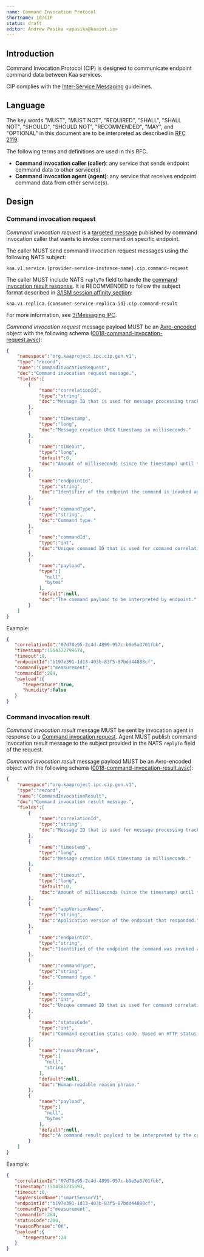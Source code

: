 ```yaml
---
name: Command Invocation Protocol
shortname: 18/CIP
status: draft
editor: Andrew Pasika <apasika@kaaiot.io>
---
```


<!-- toc -->


## Introduction

Command Invocation Protocol (CIP) is designed to communicate endpoint command data between Kaa services.

CIP complies with the [Inter-Service Messaging](/0003/README.md) guidelines.


## Language

The key words "MUST", "MUST NOT", "REQUIRED", "SHALL", "SHALL NOT", "SHOULD", "SHOULD NOT", "RECOMMENDED", "MAY", and "OPTIONAL" in this document are to be interpreted as described in [RFC 2119](https://tools.ietf.org/html/rfc2119).

The following terms and definitions are used in this RFC.

- **Command invocation caller (caller)**: any service that sends endpoint command data to other service(s).
- **Command invocation agent (agent)**: any service that receives endpoint command data from other service(s).


## Design

### Command invocation request

*Command invocation request* is a [targeted message](/0003/README.md#targeted-messaging) published by command invocation caller that wants to invoke command on specific endpoint.

The caller MUST send command invocation request messages using the following NATS subject:
```
kaa.v1.service.{provider-service-instance-name}.cip.command-request
```

The caller MUST include NATS `replyTo` field to handle the [command invocation result response](#command-invocation-result).
It is RECOMMENDED to follow the subject format described in [3/ISM session affinity section](/0003/README.md#session-affinity):
```
kaa.v1.replica.{consumer-service-replica-id}.cip.command-result
```

For more information, see [3/Messaging IPC](/0003/README.md).


*Command invocation request* message payload MUST be an [Avro-encoded](https://avro.apache.org/) object with the following schema ([0018-command-invocation-request.avsc](./0018-command-invocation-request.avsc)):

```json
{
    "namespace":"org.kaaproject.ipc.cip.gen.v1",
    "type":"record",
    "name":"CommandInvocationRequest",
    "doc":"Command invocation request message.",
    "fields":[
        {
            "name":"correlationId",
            "type":"string",
            "doc":"Message ID that is used for message processing tracking across services."
        },
        {
            "name":"timestamp",
            "type":"long",
            "doc":"Message creation UNIX timestamp in milliseconds."
        },
        {
            "name":"timeout",
            "type":"long",
            "default":0,
            "doc":"Amount of milliseconds (since the timestamp) until the message expires. Value of 0 is reserved to indicate no expiration."
        },
        {
            "name":"endpointId",
            "type":"string",
            "doc":"Identifier of the endpoint the command is invoked against."
        },
        {
            "name":"commandType",
            "type":"string",
            "doc":"Command type."
        },
        {
            "name":"commandId",
            "type":"int",
            "doc":"Unique command ID that is used for command correlation. (endpointId, commandType, commandId) tuple uniquely identifies a command instance."
        },
        {
            "name":"payload",
            "type":[
              "null",
              "bytes"
            ],
            "default":null,
            "doc":"The command payload to be interpreted by endpoint."
        }
    ]
}
```

Example:

```json
{  
   "correlationId":"07d78e95-2c4d-4899-957c-b9e5a3701fbb",
   "timestamp":1514372799674,
   "timeout":0,
   "endpointId":"b197e391-1d13-403b-83f5-87bdd44888cf",
   "commandType":"measurement",
   "commandId":284,
   "payload":{  
      "temperature":true,
      "humidity":false
   }
}
```

### Command invocation result

*Command invocation result* message MUST be sent by invocation agent in response to a [Command invocation request](#command-invocation-request).
Agent MUST publish command invocation result message to the subject provided in the NATS `replyTo` field of the request.

*Command invocation result* message payload MUST be an Avro-encoded object with the following schema ([0018-command-invocation-result.avsc](./0018-command-invocation-result.avsc)):

```json
{
    "namespace":"org.kaaproject.ipc.cip.gen.v1",
    "type":"record",
    "name":"CommandInvocationResult",
    "doc":"Command invocation result message.",
    "fields":[
        {
            "name":"correlationId",
            "type":"string",
            "doc":"Message ID that is used for message processing tracking across services."
        },
        {
            "name":"timestamp",
            "type":"long",
            "doc":"Message creation UNIX timestamp in milliseconds."
        },
        {
            "name":"timeout",
            "type":"long",
            "default":0,
            "doc":"Amount of milliseconds (since the timestamp) until the message expires. Value of 0 is reserved to indicate no expiration."
        },
        {
            "name":"appVersionName",
            "type":"string",
            "doc":"Application version of the endpoint that responded."
        },
        {
            "name":"endpointId",
            "type":"string",
            "doc":"Identified of the endpoint the command was invoked against."
        },
        {
            "name":"commandType",
            "type":"string",
            "doc":"Command type."
        },
        {
            "name":"commandId",
            "type":"int",
            "doc":"Unique command ID that is used for command correlation."
        },
        {
            "name":"statusCode",
            "type":"int",
            "doc":"Command execution status code. Based on HTTP status codes."
        },
        {
            "name":"reasonPhrase",
            "type":[
              "null",
              "string"
            ],
            "default":null,
            "doc":"Human-readable reason phrase."
        },
        {
            "name":"payload",
            "type":[
              "null",
              "bytes"
            ],
            "default":null,
            "doc":"A command result payload to be interpreted by the command caller."
        }
    ]
}
```

Example:

```json
{  
   "correlationId":"07d78e95-2c4d-4899-957c-b9e5a3701fbb",
   "timestamp":1514381235893,
   "timeout":0,
   "appVersionName":"smartSensorV1",
   "endpointId":"b197e391-1d13-403b-83f5-87bdd44888cf",
   "commandType":"measurement",
   "commandId":284,
   "statusCode":200,
   "reasonPhrase":"OK",
   "payload":{  
      "temperature":24
   }
}
```

















